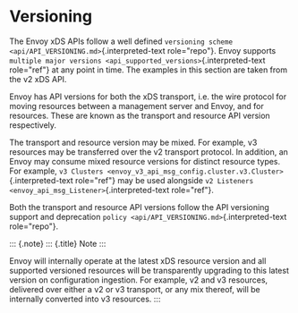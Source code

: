 Versioning
==========

The Envoy xDS APIs follow a well defined
`versioning scheme <api/API_VERSIONING.md>`{.interpreted-text
role="repo"}. Envoy supports
`multiple major versions <api_supported_versions>`{.interpreted-text
role="ref"} at any point in time. The examples in this section are taken
from the v2 xDS API.

Envoy has API versions for both the xDS transport, i.e. the wire
protocol for moving resources between a management server and Envoy, and
for resources. These are known as the transport and resource API version
respectively.

The transport and resource version may be mixed. For example, v3
resources may be transferred over the v2 transport protocol. In
addition, an Envoy may consume mixed resource versions for distinct
resource types. For example,
`v3 Clusters <envoy_v3_api_msg_config.cluster.v3.Cluster>`{.interpreted-text
role="ref"} may be used alongside
`v2 Listeners <envoy_api_msg_Listener>`{.interpreted-text role="ref"}.

Both the transport and resource API versions follow the API versioning
support and deprecation
`policy <api/API_VERSIONING.md>`{.interpreted-text role="repo"}.

::: {.note}
::: {.title}
Note
:::

Envoy will internally operate at the latest xDS resource version and all
supported versioned resources will be transparently upgrading to this
latest version on configuration ingestion. For example, v2 and v3
resources, delivered over either a v2 or v3 transport, or any mix
thereof, will be internally converted into v3 resources.
:::
